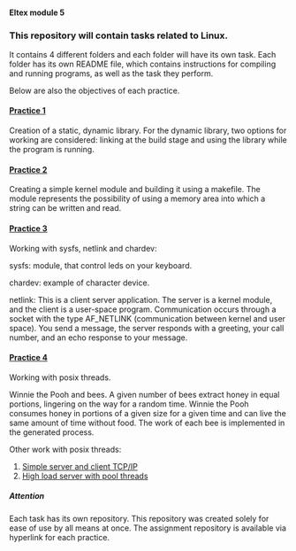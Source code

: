 #### Eltex module 5

### This repository will contain tasks related to Linux.

It contains 4 different folders and each folder will have its own task. Each folder has its own README file, which contains instructions for compiling and running programs, as well as the task they perform.

Below are also the objectives of each practice.



#### [Practice 1](https://github.com/dima-paryshkov/elt_m5_static_and_dynamic_library_makefile)

Creation of a static, dynamic library. For the dynamic library, two options for working are considered: linking at the build stage and using the library while the program is running.

#### [Practice 2](https://github.com/dima-paryshkov/elt_m5_kernel_module)

Creating a simple kernel module and building it using a makefile. The module represents the possibility of using a memory area into which a string can be written and read.

#### [Practice 3](https://github.com/dima-paryshkov/elt_m5_driver)

Working with sysfs, netlink and chardev:

sysfs: module, that control leds on your keyboard.

chardev: example of character device.

netlink: This is a client server application. The server is a kernel module, and the client is a user-space program. Communication occurs through a socket with the type AF_NETLINK (communication between kernel and user space). You send a message, the server responds with a greeting, your call number, and an echo response to your message.

#### [Practice 4](https://github.com/dima-paryshkov/elt_m5_pthreads)

Working with posix threads.

Winnie the Pooh and bees. A given number of bees extract honey in equal portions, lingering on the way for a random time.
Winnie the Pooh consumes honey in portions of a given size for a given time and can live the same amount of time without food.
The work of each bee is implemented in the generated process.

Other work with posix threads: 

1. [Simple server and client TCP/IP](https://github.com/dima-paryshkov/elt_m3_network)
2. [High load server with pool threads](https://github.com/dima-paryshkov/highLoadServer)

##### Attention

Each task has its own repository. This repository was created solely for ease of use by all means at once. The assignment repository is available via hyperlink for each practice.